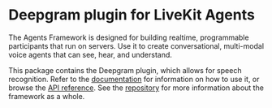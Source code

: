 # Deepgram plugin for LiveKit Agents

The Agents Framework is designed for building realtime, programmable
participants that run on servers. Use it to create conversational, multi-modal
voice agents that can see, hear, and understand.

This package contains the Deepgram plugin, which allows for speech recognition.
Refer to the [documentation](https://docs.livekit.io/agents/overview/) for
information on how to use it, or browse the [API
reference](https://docs.livekit.io/agents-js/modules/plugins_agents_plugin_deepgram.html).
See the [repository](https://github.com/livekit/agents-js) for more information
about the framework as a whole.
